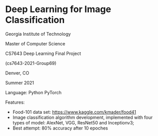 # Deep Learning for Image Classification


Georgia Institute of Technology

Master of Computer Science

CS7643 Deep Learning Final Project

(cs7643-2021-Group69)

Denver, CO

Summer 2021

Language:
Python
PyTorch

Features:
- Food-101 data set:
https://www.kaggle.com/kmader/food41
- Image classification algorithm development, implemented with four types of model: AlexNet, VGG, ResNet50 and Inceptionv3;
- Best attempt: 80% accuracy after 10 epoches
